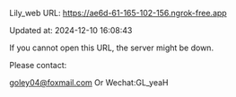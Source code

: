 Lily_web URL: https://ae6d-61-165-102-156.ngrok-free.app

Updated at: 2024-12-10 16:08:43

If you cannot open this URL, the server might be down.

Please contact: 

goley04@foxmail.com Or Wechat:GL_yeaH